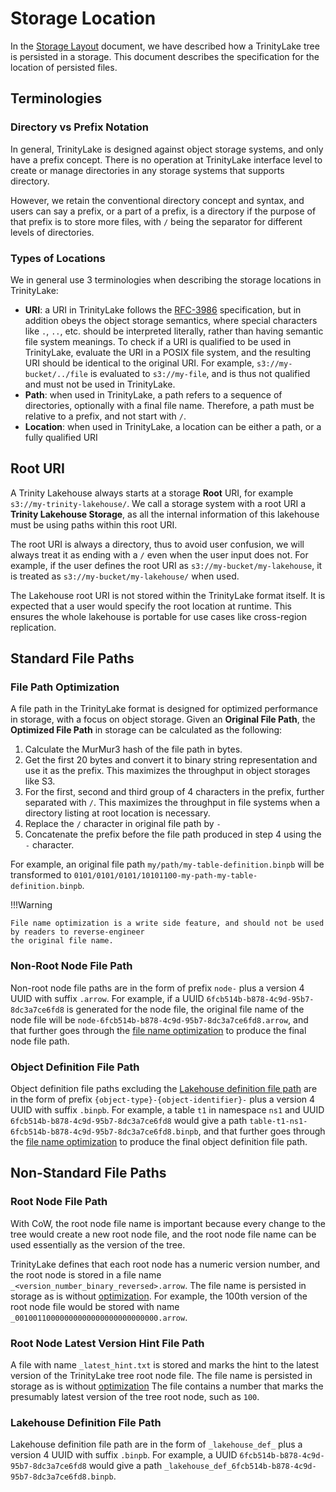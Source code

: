 # Storage Location

In the [Storage Layout](./storage-layout.md) document, we have described how a TrinityLake tree is persisted in a storage.
This document describes the specification for the location of persisted files.

## Terminologies

### Directory vs Prefix Notation

In general, TrinityLake is designed against object storage systems, and only have a prefix concept.
There is no operation at TrinityLake interface level to create or manage directories in any storage systems that supports directory.

However, we retain the conventional directory concept and syntax, and users can say a prefix, or a part of a prefix, 
is a directory if the purpose of that prefix is to store more files, with `/` being the separator for different levels of directories.

### Types of Locations

We in general use 3 terminologies when describing the storage locations in TrinityLake:

- **URI**: a URI in TrinityLake follows the [RFC-3986](https://datatracker.ietf.org/doc/html/rfc3986) specification,
  but in addition obeys the object storage semantics, where special characters like `.`, `..`, etc. should be interpreted literally,
  rather than having semantic file system meanings. To check if a URI is qualified to be used in TrinityLake, evaluate the URI in a
  POSIX file system, and the resulting URI should be identical to the original URI. For example, `s3://my-bucket/../file` is evaluated
  to `s3://my-file`, and is thus not qualified and must not be used in TrinityLake.
- **Path**: when used in TrinityLake, a path refers to a sequence of directories, optionally with a final file name. 
  Therefore, a path must be relative to a prefix, and not start with `/`.
- **Location**: when used in TrinityLake, a location can be either a path, or a fully qualified URI

## Root URI

A Trinity Lakehouse always starts at a storage **Root** URI, for example `s3://my-trinity-lakehouse/`.
We call a storage system with a root URI a **Trinity Lakehouse Storage**, as all the internal information of this lakehouse
must be using paths within this root URI.

The root URI is always a directory, thus to avoid user confusion, we will always treat it as 
ending with a `/` even when the user input does not.
For example, if the user defines the root URI as `s3://my-bucket/my-lakehouse`,
it is treated as `s3://my-bucket/my-lakehouse/` when used.

The Lakehouse root URI is not stored within the TrinityLake format itself.
It is expected that a user would specify the root location at runtime.
This ensures the whole lakehouse is portable for use cases like cross-region replication.

## Standard File Paths

### File Path Optimization

A file path in the TrinityLake format is designed for optimized performance in storage, with a focus on object storage.
Given an **Original File Path**, the **Optimized File Path** in storage can be calculated as the following:

1. Calculate the MurMur3 hash of the file path in bytes.
2. Get the first 20 bytes and convert it to binary string representation and use it as the prefix. 
   This maximizes the throughput in object storages like S3.
3. For the first, second and third group of 4 characters in the prefix, further separated with `/`. 
   This maximizes the throughput in file systems when a directory listing at root location is necessary.
4. Replace the `/` character in original file path by `-`
5. Concatenate the prefix before the file path produced in step 4 using the `-` character.

For example, an original file path `my/path/my-table-definition.binpb` will be transformed to 
`0101/0101/0101/10101100-my-path-my-table-definition.binpb`.

!!!Warning
    
    File name optimization is a write side feature, and should not be used by readers to reverse-engineer
    the original file name.


### Non-Root Node File Path

Non-root node file paths are in the form of prefix `node-` plus a version 4 UUID with suffix `.arrow`.
For example, if a UUID `6fcb514b-b878-4c9d-95b7-8dc3a7ce6fd8` is generated for the node file,
the original file name of the node file will be `node-6fcb514b-b878-4c9d-95b7-8dc3a7ce6fd8.arrow`,
and that further goes through the [file name optimization](./storage-location#optimized-file-name)
to produce the final node file path.

### Object Definition File Path

Object definition file paths excluding the [Lakehouse definition file path](#lakehouse-definition-file-path)
are in the form of prefix `{object-type}-{object-identifier}-` plus a version 4 UUID
with suffix `.binpb`.
For example, a table `t1` in namespace `ns1` and UUID `6fcb514b-b878-4c9d-95b7-8dc3a7ce6fd8` would give a path
`table-t1-ns1-6fcb514b-b878-4c9d-95b7-8dc3a7ce6fd8.binpb`,
and that further goes through the [file name optimization](./storage-location#optimized-file-name)
to produce the final object definition file path.

## Non-Standard File Paths

### Root Node File Path

With CoW, the root node file name is important because every change to the tree would create a new root node file,
and the root node file name can be used essentially as the version of the tree.

TrinityLake defines that each root node has a numeric version number,
and the root node is stored in a file name `_<version_number_binary_reversed>.arrow`.
The file name is persisted in storage as is without [optimization](./storage-location#optimized-file-name).
For example, the 100th version of the root node file would be stored with name `_00100110000000000000000000000000.arrow`.

### Root Node Latest Version Hint File Path

A file with name `_latest_hint.txt` is stored and marks the hint to the latest version of the TrinityLake tree root node file.
The file name is persisted in storage as is without [optimization](./storage-location#optimized-file-name)
The file contains a number that marks the presumably latest version of the tree root node, such as `100`.

### Lakehouse Definition File Path

Lakehouse definition file path are in the form of `_lakehouse_def_` plus a version 4 UUID with suffix `.binpb`.
For example, a UUID `6fcb514b-b878-4c9d-95b7-8dc3a7ce6fd8` would give a path
`_lakehouse_def_6fcb514b-b878-4c9d-95b7-8dc3a7ce6fd8.binpb`.